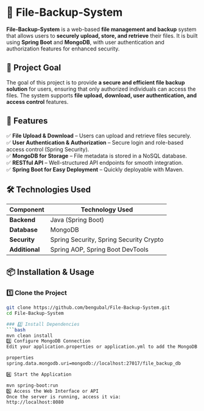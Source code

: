 # 📁 File-Backup-System  

**File-Backup-System** is a web-based **file management and backup** system that allows users to **securely upload, store, and retrieve** their files. It is built using **Spring Boot** and **MongoDB**, with user authentication and authorization features for enhanced security.  

## 🎯 Project Goal  

The goal of this project is to provide **a secure and efficient file backup solution** for users, ensuring that only authorized individuals can access the files. The system supports **file upload, download, user authentication, and access control** features.  

## 🚀 Features  

✅ **File Upload & Download** – Users can upload and retrieve files securely.  
✅ **User Authentication & Authorization** – Secure login and role-based access control (Spring Security).  
✅ **MongoDB for Storage** – File metadata is stored in a NoSQL database.  
✅ **RESTful API** – Well-structured API endpoints for smooth integration.  
✅ **Spring Boot for Easy Deployment** – Quickly deployable with Maven.  

## 🛠 Technologies Used  

| Component     | Technology Used |
|--------------|----------------|
| **Backend**  | Java (Spring Boot) |
| **Database** | MongoDB |
| **Security** | Spring Security, Spring Security Crypto |
| **Additional** | Spring AOP, Spring Boot DevTools |

## 📦 Installation & Usage  

### 1️⃣ Clone the Project  
```bash
git clone https://github.com/bengubal/File-Backup-System.git
cd File-Backup-System

### 2️⃣ Install Dependencies
```bash
mvn clean install
3️⃣ Configure MongoDB Connection
Edit your application.properties or application.yml to add the MongoDB connection details:

properties
spring.data.mongodb.uri=mongodb://localhost:27017/file_backup_db

4️⃣ Start the Application

mvn spring-boot:run
5️⃣ Access the Web Interface or API
Once the server is running, access it via:
http://localhost:8080
